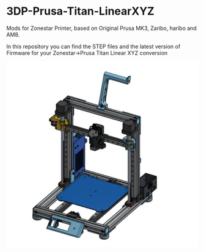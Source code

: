 # 3DP-Prusa-Titan-LinearXYZ
Mods for Zonestar Printer, based on Original Prusa MK3, Zaribo, haribo and AM8.

In this repository you can find the STEP files and the latest version of Firmware for your Zonestar->Prusa Titan Linear XYZ conversion

![alt text](https://github.com/3DesignPrint/3DP-Prusa/blob/Prusa-Titan-Black-LinearXYZ/Images/Prusa%20Linear%20XYZ.JPG)
